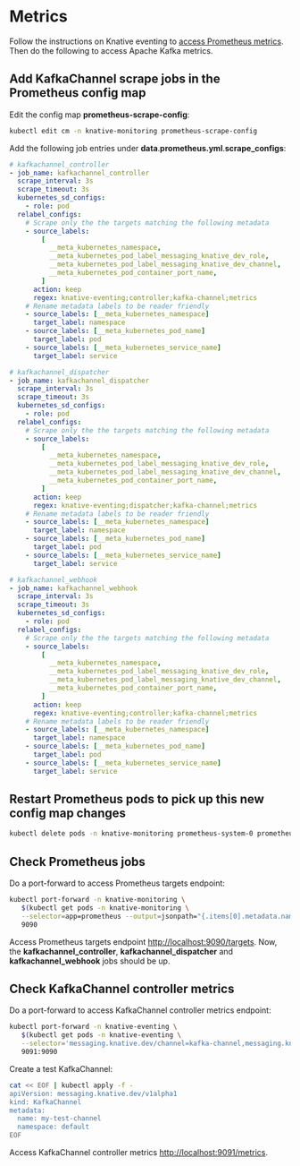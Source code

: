 # Metrics

Follow the instructions on Knative eventing to
[access Prometheus metrics](https://github.com/knative/eventing/blob/master/docs/metrics.md#access-metrics).
Then do the following to access Apache Kafka metrics.

## Add KafkaChannel scrape jobs in the Prometheus config map

Edit the config map **prometheus-scrape-config**:

```bash
kubectl edit cm -n knative-monitoring prometheus-scrape-config
```

Add the following job entries under
**data**.**prometheus.yml**.**scrape_configs**:

```yaml
# kafkachannel_controller
- job_name: kafkachannel_controller
  scrape_interval: 3s
  scrape_timeout: 3s
  kubernetes_sd_configs:
    - role: pod
  relabel_configs:
    # Scrape only the the targets matching the following metadata
    - source_labels:
        [
          __meta_kubernetes_namespace,
          __meta_kubernetes_pod_label_messaging_knative_dev_role,
          __meta_kubernetes_pod_label_messaging_knative_dev_channel,
          __meta_kubernetes_pod_container_port_name,
        ]
      action: keep
      regex: knative-eventing;controller;kafka-channel;metrics
    # Rename metadata labels to be reader friendly
    - source_labels: [__meta_kubernetes_namespace]
      target_label: namespace
    - source_labels: [__meta_kubernetes_pod_name]
      target_label: pod
    - source_labels: [__meta_kubernetes_service_name]
      target_label: service

# kafkachannel_dispatcher
- job_name: kafkachannel_dispatcher
  scrape_interval: 3s
  scrape_timeout: 3s
  kubernetes_sd_configs:
    - role: pod
  relabel_configs:
    # Scrape only the the targets matching the following metadata
    - source_labels:
        [
          __meta_kubernetes_namespace,
          __meta_kubernetes_pod_label_messaging_knative_dev_role,
          __meta_kubernetes_pod_label_messaging_knative_dev_channel,
          __meta_kubernetes_pod_container_port_name,
        ]
      action: keep
      regex: knative-eventing;dispatcher;kafka-channel;metrics
    # Rename metadata labels to be reader friendly
    - source_labels: [__meta_kubernetes_namespace]
      target_label: namespace
    - source_labels: [__meta_kubernetes_pod_name]
      target_label: pod
    - source_labels: [__meta_kubernetes_service_name]
      target_label: service

# kafkachannel_webhook
- job_name: kafkachannel_webhook
  scrape_interval: 3s
  scrape_timeout: 3s
  kubernetes_sd_configs:
    - role: pod
  relabel_configs:
    # Scrape only the the targets matching the following metadata
    - source_labels:
        [
          __meta_kubernetes_namespace,
          __meta_kubernetes_pod_label_messaging_knative_dev_role,
          __meta_kubernetes_pod_label_messaging_knative_dev_channel,
          __meta_kubernetes_pod_container_port_name,
        ]
      action: keep
      regex: knative-eventing;controller;kafka-channel;metrics
    # Rename metadata labels to be reader friendly
    - source_labels: [__meta_kubernetes_namespace]
      target_label: namespace
    - source_labels: [__meta_kubernetes_pod_name]
      target_label: pod
    - source_labels: [__meta_kubernetes_service_name]
      target_label: service
```

## Restart Prometheus pods to pick up this new config map changes

```bash
kubectl delete pods -n knative-monitoring prometheus-system-0 prometheus-system-1
```

## Check Prometheus jobs

Do a port-forward to access Prometheus targets endpoint:

```bash
kubectl port-forward -n knative-monitoring \
   $(kubectl get pods -n knative-monitoring \
   --selector=app=prometheus --output=jsonpath="{.items[0].metadata.name}") \
   9090
```

Access Prometheus targets endpoint
[http://localhost:9090/targets](http://localhost:9090/targets). Now, the
**kafkachannel_controller**, **kafkachannel_dispatcher** and
**kafkachannel_webhook** jobs should be up.

## Check KafkaChannel controller metrics

Do a port-forward to access KafkaChannel controller metrics endpoint:

```bash
kubectl port-forward -n knative-eventing \
   $(kubectl get pods -n knative-eventing \
   --selector='messaging.knative.dev/channel=kafka-channel,messaging.knative.dev/role=controller' -o=jsonpath='{.items[0].metadata.name}') \
   9091:9090
```

Create a test KafkaChannel:

```bash
cat << EOF | kubectl apply -f -
apiVersion: messaging.knative.dev/v1alpha1
kind: KafkaChannel
metadata:
  name: my-test-channel
  namespace: default
EOF
```

Access KafkaChannel controller metrics
[http://localhost:9091/metrics](http://localhost:9091/metrics).
